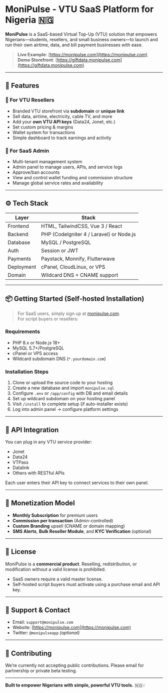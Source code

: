 # MoniPulse - VTU SaaS Platform for Nigeria 🇳🇬

**MoniPulse** is a SaaS-based Virtual Top-Up (VTU) solution that empowers Nigerians—students, resellers, and small business owners—to launch and run their own airtime, data, and bill payment businesses with ease.

> **Live Example**: [https://monipulse.com](https://monipulse.com)  
> **Demo Storefront**: [https://giftdata.monipulse.com](https://giftdata.monipulse.com)

---

## 🚀 Features

### 🎯 For VTU Resellers
- Branded VTU storefront via **subdomain** or **unique link**
- Sell data, airtime, electricity, cable TV, and more
- Add your **own VTU API keys** (Data24, Jonet, etc.)
- Set custom pricing & margins
- Wallet system for transactions
- Simple dashboard to track earnings and activity

### 🧰 For SaaS Admin
- Multi-tenant management system
- Admin panel to manage users, APIs, and service logs
- Approve/ban accounts
- View and control wallet funding and commission structure
- Manage global service rates and availability

---

## ⚙️ Tech Stack

| Layer        | Stack                     |
|--------------|---------------------------|
| Frontend     | HTML, TailwindCSS, Vue 3 / React |
| Backend      | PHP (CodeIgniter 4 / Laravel) or Node.js |
| Database     | MySQL / PostgreSQL        |
| Auth         | Session or JWT            |
| Payments     | Paystack, Monnify, Flutterwave |
| Deployment   | cPanel, CloudLinux, or VPS |
| Domain       | Wildcard DNS + CNAME support |

---

## 📦 Getting Started (Self-hosted Installation)

> For SaaS users, simply sign up at [monipulse.com](https://monipulse.com).  
> For script buyers or resellers:

### Requirements
- PHP 8.x or Node.js 18+
- MySQL 5.7+/PostgreSQL
- cPanel or VPS access
- Wildcard subdomain DNS (`*.yourdomain.com`)

### Installation Steps

1. Clone or upload the source code to your hosting
2. Create a new database and import `monipulse.sql`
3. Configure `.env` or `/app/config` with DB and email details
4. Set up wildcard subdomain on your hosting panel
5. Visit `/install` to complete setup (if auto-installer exists)
6. Log into admin panel → configure platform settings

---

## 🧪 API Integration

You can plug in any VTU service provider:
- Jonet
- Data24
- VTPass
- Datalink
- Others with RESTful APIs

Each user enters their API key to connect services to their own panel.

---

## 💼 Monetization Model

- **Monthly Subscription** for premium users
- **Commission per transaction** (Admin-controlled)
- **Custom Branding** upsell (CNAME or domain mapping)
- **SMS Alerts**, **Bulk Reseller Module**, and **KYC Verification** (optional)

---

## 📄 License

MoniPulse is a **commercial product**. Reselling, redistribution, or modification without a valid license is prohibited.

- SaaS owners require a valid master license.
- Self-hosted script buyers must activate using a purchase email and API key.

---

## 📧 Support & Contact

- Email: `support@monipulse.com`
- Website: [https://monipulse.com](https://monipulse.com)
- Twitter: `@monipulseapp` *(optional)*

---

## 🙌 Contributing

We’re currently not accepting public contributions. Please email for partnership or private beta testing.

---

**Built to empower Nigerians with simple, powerful VTU tools.** 🇳🇬💡
